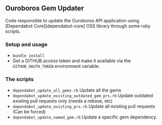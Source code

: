 ## Ouroboros Gem Updater
Code responsible to update the Ouroboros API application using [Dependabot Core][dependabot-core] OSS library through some ruby scripts.

### Setup and usage

* `bundle install`
* Get a GITHUB access token and make it available via the `GITHUB_OAUTH_TOKEN` environment variable.

### The scripts

* `dependabot_update_all_gems.rb` Update all the gems
* `dependabot_update_existing_outdated_gem_prs.rb` Update outdated existing pull requests only (needs a rebase, etc)
* `dependabot_update_existing_prs.rb` Update all existing pull requests (Can be forced)
* `dependabot_update_named_gem.rb` Update a specific gem dependency.

